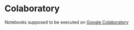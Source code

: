 # Colaboratory

Notebooks supposed to be executed on [Google Colaboratory](https://colab.research.google.com)
